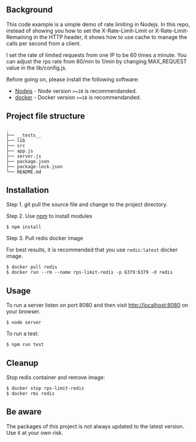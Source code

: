 ## Background

This code example is a simple demo of rate limiting in Nodejs. In this repo, instead of showing you how to set the X-Rate-Limit-Limit or X-Rate-Limit-Remaining in the HTTP header, it shows how to use cache to manage the calls per second from a client. 

I set the rate of limited requests from one IP to be 60 times a minute. You can adjust the rps rate from 60/min to 1/min by changing MAX_REQUEST value in the lib/config.js.

Before going on, please install the following software:
 
* [Nodejs](https://nodejs.org/en/download/) - Node version `>=10` is recommendanded.
* [docker](https://www.docker.com/) - Docker version `>=18` is recommendanded.

## Project file structure
    .
    ├── __tests__
    ├── lib                                       
    ├── src                                     
    ├── app.js
    ├── server.js                            
    ├── package.json
    ├── package-lock.json
    └── README.md

## Installation

Step 1. git pull the source file and change to the project directory.

Step 2. Use [npm](https://www.npmjs.com/) to install modules

    $ npm install

Step 3. Pull redis docker image

For best results, it is recommended that you use `redis:latest` docker image.

    $ docker pull redis
    $ docker run --rm --name rps-limit-redis -p 6379:6379 -d redis

## Usage

To run a server listen on port 8080 and then visit [http://localhost:8080](http://localhost:8080) on your browser.

    $ node server

To run a test:

    $ npm run test

## Cleanup

Stop redis container and remove image:

    $ docker stop rps-limit-redis
    $ docker rmi redis

## Be aware

The packages of this project is not always updated to the latest version. Use it at your own risk.
